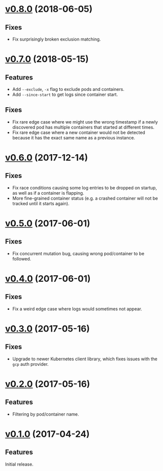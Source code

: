 # [v0.8.0](https://github.com/atombender/ktail/releases/tag/v0.8.0) (2018-06-05)

## Fixes

* Fix surprisingly broken exclusion matching.

# [v0.7.0](https://github.com/atombender/ktail/releases/tag/v0.7.0) (2018-05-15)

## Features

* Add `--exclude`, `-x` flag to exclude pods and containers.
* Add `--since-start` to get logs since container start.

## Fixes

* Fix rare edge case where we might use the wrong timestamp if a newly discovered pod has multiple containers that started at different times.
* Fix rare edge case where a new container would not be detected because it has the exact same name as a previous instance.

# [v0.6.0](https://github.com/atombender/ktail/releases/tag/v0.6.0) (2017-12-14)

## Fixes

* Fix race conditions causing some log entries to be dropped on startup, as well as if a container is flapping.
* More fine-grained container status (e.g. a crashed container will not be tracked until it starts again).

# [v0.5.0](https://github.com/atombender/ktail/releases/tag/v0.5.0) (2017-06-01)

## Fixes

* Fix concurrent mutation bug, causing wrong pod/container to be followed.

# [v0.4.0](https://github.com/atombender/ktail/releases/tag/v0.4.0) (2017-06-01)

## Fixes

* Fix a weird edge case where logs would sometimes not appear.

# [v0.3.0](https://github.com/atombender/ktail/releases/tag/v0.3.0) (2017-05-16)

## Fixes

* Upgrade to newer Kubernetes client library, which fixes issues with the `gcp` auth provider.

# [v0.2.0](https://github.com/atombender/ktail/releases/tag/v0.2.0) (2017-05-16)

## Features

* Filtering by pod/container name.

# [v0.1.0](https://github.com/atombender/ktail/releases/tag/v0.1.0) (2017-04-24)

## Features

Initial release.
